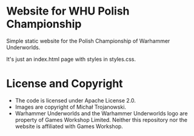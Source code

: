 # Website for WHU Polish Championship

Simple static website for the Polish Championship of Warhammer Underworlds.

It's just an index.html page with styles in styles.css.

# License and Copyright

- The code is licensed under Apache License 2.0.
- Images are copyright of Michał Trojanowski.
- Warhammer Underworlds and the Warhammer Underworlds logo are property of Games Workshop Limited. Neither this repository nor the website is affiliated with Games Workshop.

